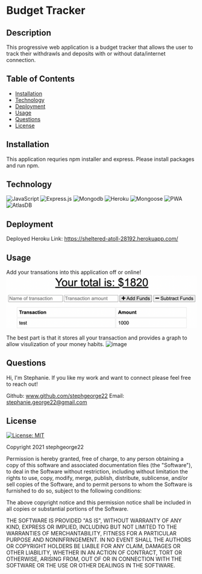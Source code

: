 # Budget Tracker 

## Description 
This progressive web application is a budget tracker that allows the user to track their withdrawls and deposits with or without data/internet connection. 

## Table of Contents

* [Installation](#installation)
* [Technology](#technology)
* [Deployment](#deployment)
* [Usage](#usage)
* [Questions](#questions)
* [License](#license)

## Installation
This application requries npm installer and express. Please install packages and run npm. 

## Technology 
![JavaScript](https://img.shields.io/badge/javascript-%23323330.svg?style=for-the-badge&logo=javascript&logoColor=%23F7DF1E)
![Express.js](https://img.shields.io/badge/express.js-%23404d59.svg?style=for-the-badge&logo=express&logoColor=%2361DAFB)
![Mongodb](https://img.shields.io/badge/MongoDB-4EA94B?style=for-the-badge&logo=mongodb&logoColor=white)
![Heroku](https://img.shields.io/badge/Heroku-430098?style=for-the-badge&logo=heroku&logoColor=white)
![Mongoose](https://img.shields.io/badge/-Mongoose-yellowgreen)
![PWA](https://img.shields.io/badge/-PWA-brightgreen)
![AtlasDB](https://img.shields.io/badge/-AtlasDB-blue)

## Deployment
Deployed Heroku Link: https://sheltered-atoll-28192.herokuapp.com/

## Usage 
Add your transations into this application off or online! 
![Screenshot](public/icons/readme.png)

The best part is that it stores all your transaction and provides a graph to allow visulization of your money habits. 
![image](https://user-images.githubusercontent.com/48072176/142106116-d5c1ee9f-74d7-4671-bb24-2a945b11f559.png)

## Questions
Hi, I'm Stephanie. If you like my work and want to connect please feel free to reach out!

Github: www.github.com/stephgeorge22
Email: stephanie.george22@gmail.com

## License 
[![License: MIT](https://img.shields.io/badge/License-MIT-yellow.svg)](https://opensource.org/licenses/MIT)

Copyright 2021 stephgeorge22

Permission is hereby granted, free of charge, to any person obtaining a copy of this software and associated documentation files (the "Software"), to deal in the Software without restriction, including without limitation the rights to use, copy, modify, merge, publish, distribute, sublicense, and/or sell copies of the Software, and to permit persons to whom the Software is furnished to do so, subject to the following conditions:

The above copyright notice and this permission notice shall be included in all copies or substantial portions of the Software.

THE SOFTWARE IS PROVIDED "AS IS", WITHOUT WARRANTY OF ANY KIND, EXPRESS OR IMPLIED, INCLUDING BUT NOT LIMITED TO THE WARRANTIES OF MERCHANTABILITY, FITNESS FOR A PARTICULAR PURPOSE AND NONINFRINGEMENT. IN NO EVENT SHALL THE AUTHORS OR COPYRIGHT HOLDERS BE LIABLE FOR ANY CLAIM, DAMAGES OR OTHER LIABILITY, WHETHER IN AN ACTION OF CONTRACT, TORT OR OTHERWISE, ARISING FROM, OUT OF OR IN CONNECTION WITH THE SOFTWARE OR THE USE OR OTHER DEALINGS IN THE SOFTWARE.
